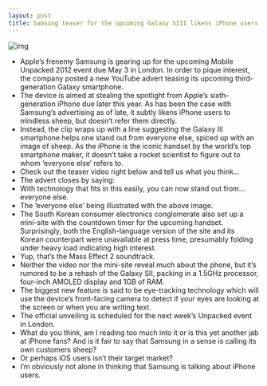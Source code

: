 ```yaml
---
layout: post
title: Samsung teaser for the upcoming Galaxy SIII likens iPhone users to iSheep
---
```

![img](http://media.idownloadblog.com/wp-content/uploads/2012/04/Samsung-Galaxy-SII-teaser-Everyone-else-is-sheeps.jpg)
* Apple’s frenemy Samsung is gearing up for the upcoming Mobile Unpacked 2012 event due May 3 in London. In order to pique interest, the company posted a new YouTube advert teasing its upcoming third-generation Galaxy smartphone.
* The device is aimed at stealing the spotlight from Apple’s sixth-generation iPhone due later this year. As has been the case with Samsung’s advertising as of late, it subtly likens iPhone users to mindless sheep, but doesn’t refer them directly.
* Instead, the clip wraps up with a line suggesting the Galaxy III smartphone helps one stand out from everyone else, spiced up with an image of sheep. As the iPhone is the iconic handset by the world’s top smartphone maker, it doesn’t take a rocket scientist to figure out to whom ‘everyone else’ refers to.
* Check out the teaser video right below and tell us what you think…
* The advert closes by saying:
* With technology that fits in this easily, you can now stand out from… everyone else.
* The ‘everyone else’ being illustrated with the above image.
* The South Korean consumer electronics conglomerate also set up a mini-site with the countdown timer for the upcoming handset. Surprisingly, both the English-language version of the site and its Korean counterpart were unavailable at press time, presumably folding under heavy load indicating high interest.
* Yup, that’s the Mass Effect 2 soundtrack.
* Neither the video nor the mini-site reveal much about the phone, but it’s rumored to be a rehash of the Galaxy SII, packing in a 1.5GHz processor, four-inch AMOLED display and 1GB of RAM.
* The biggest new feature is said to be eye-tracking technology which will use the device’s front-facing camera to detect if your eyes are looking at the screen or when you are writing text.
* The official unveiling is scheduled for the next week’s Unpacked event in London.
* What do you think, am I reading too much into it or is this yet another jab at iPhone fans? And is it fair to say that Samsung in a sense is calling its own customers sheep?
* Or perhaps iOS users isn’t their target market?
* I’m obviously not alone in thinking that Samsung is talking about iPhone users.

